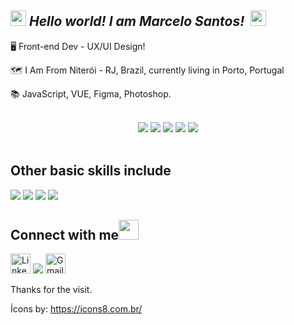 ## <img src="https://github.com/TheDudeThatCode/TheDudeThatCode/blob/master/Assets/Hi.gif" width="25px"> *Hello world! I am Marcelo Santos!* &nbsp;<img src="https://github.com/TheDudeThatCode/TheDudeThatCode/blob/master/Assets/Earth.gif" width="25px">


🖥️ Front-end Dev - UX/UI Design!

🗺️ I Am From Niterói - RJ, Brazil, currently living in Porto, Portugal 

📚 JavaScript, VUE, Figma, Photoshop.


<br/>
<div align="center">
 <img src="https://img.icons8.com/color/48/000000/javascript--v1.png"/> <img src="https://img.icons8.com/color/48/000000/vue-js.png"/> <img src="https://img.icons8.com/fluency/48/000000/figma.png"/> <img src="https://img.icons8.com/fluency/48/000000/adobe-photoshop.png"/> <img src="https://img.icons8.com/color/48/000000/git.png"/>
</div><br/>



 ## Other basic skills include

<img src="https://img.icons8.com/fluency/48/000000/microsoft-excel-2019.png"/> <img src="https://img.icons8.com/color/48/000000/ms-powerpoint--v1.png"/> <img src="https://img.icons8.com/fluency/48/000000/microsoft-word-2019.png"/> <img src="https://img.icons8.com/color/48/000000/windows-10.png"/> 
 
## Connect with me<img src="https://github.com/TheDudeThatCode/TheDudeThatCode/blob/master/Assets/Handshake.gif" height="32px">

[<img src="https://github.com/TheDudeThatCode/TheDudeThatCode/blob/master/Assets/Linkedin.svg" alt="Linkedin Logo" width="32">](https://www.linkedin.com/in/marcelocrs/)   [<img src="https://img.icons8.com/ios-filled/32/FFFFFF/github.png"/>](https://github.com/marcelocrs1)   [<img src="https://github.com/TheDudeThatCode/TheDudeThatCode/blob/master/Assets/Gmail.svg" alt="Gmail logo" height="32">](mailto:marceloramos.dev@gmail.com)



 Thanks for the visit.

 
 Ícons by: https://icons8.com.br/
